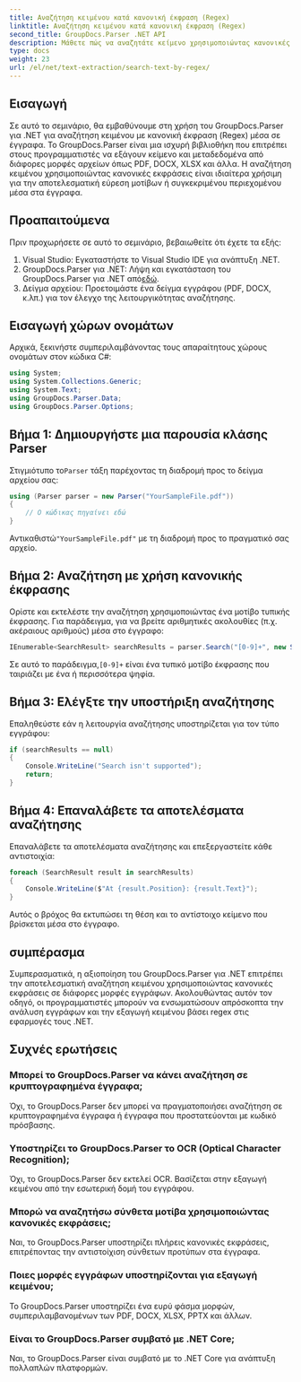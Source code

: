 ```yaml
---
title: Αναζήτηση κειμένου κατά κανονική έκφραση (Regex)
linktitle: Αναζήτηση κειμένου κατά κανονική έκφραση (Regex)
second_title: GroupDocs.Parser .NET API
description: Μάθετε πώς να αναζητάτε κείμενο χρησιμοποιώντας κανονικές εκφράσεις σε έγγραφα χρησιμοποιώντας το GroupDocs.Parser για .NET. Εξαγωγή συγκεκριμένου περιεχομένου χωρίς κόπο.
type: docs
weight: 23
url: /el/net/text-extraction/search-text-by-regex/
---
```

## Εισαγωγή
Σε αυτό το σεμινάριο, θα εμβαθύνουμε στη χρήση του GroupDocs.Parser για .NET για αναζήτηση κειμένου με κανονική έκφραση (Regex) μέσα σε έγγραφα. Το GroupDocs.Parser είναι μια ισχυρή βιβλιοθήκη που επιτρέπει στους προγραμματιστές να εξάγουν κείμενο και μεταδεδομένα από διάφορες μορφές αρχείων όπως PDF, DOCX, XLSX και άλλα. Η αναζήτηση κειμένου χρησιμοποιώντας κανονικές εκφράσεις είναι ιδιαίτερα χρήσιμη για την αποτελεσματική εύρεση μοτίβων ή συγκεκριμένου περιεχομένου μέσα στα έγγραφα.
## Προαπαιτούμενα
Πριν προχωρήσετε σε αυτό το σεμινάριο, βεβαιωθείτε ότι έχετε τα εξής:
1. Visual Studio: Εγκαταστήστε το Visual Studio IDE για ανάπτυξη .NET.
2.  GroupDocs.Parser για .NET: Λήψη και εγκατάσταση του GroupDocs.Parser για .NET από[εδώ](https://releases.groupdocs.com/parser/net/).
3. Δείγμα αρχείου: Προετοιμάστε ένα δείγμα εγγράφου (PDF, DOCX, κ.λπ.) για τον έλεγχο της λειτουργικότητας αναζήτησης.

## Εισαγωγή χώρων ονομάτων
Αρχικά, ξεκινήστε συμπεριλαμβάνοντας τους απαραίτητους χώρους ονομάτων στον κώδικα C#:
```csharp
using System;
using System.Collections.Generic;
using System.Text;
using GroupDocs.Parser.Data;
using GroupDocs.Parser.Options;
```
## Βήμα 1: Δημιουργήστε μια παρουσία κλάσης Parser
 Στιγμιότυπο το`Parser` τάξη παρέχοντας τη διαδρομή προς το δείγμα αρχείου σας:
```csharp
using (Parser parser = new Parser("YourSampleFile.pdf"))
{
    // Ο κώδικας πηγαίνει εδώ
}
```
 Αντικαθιστώ`"YourSampleFile.pdf"` με τη διαδρομή προς το πραγματικό σας αρχείο.
## Βήμα 2: Αναζήτηση με χρήση κανονικής έκφρασης
Ορίστε και εκτελέστε την αναζήτηση χρησιμοποιώντας ένα μοτίβο τυπικής έκφρασης. Για παράδειγμα, για να βρείτε αριθμητικές ακολουθίες (π.χ. ακέραιους αριθμούς) μέσα στο έγγραφο:
```csharp
IEnumerable<SearchResult> searchResults = parser.Search("[0-9]+", new SearchOptions(true, false, true));
```
 Σε αυτό το παράδειγμα,`[0-9]+` είναι ένα τυπικό μοτίβο έκφρασης που ταιριάζει με ένα ή περισσότερα ψηφία.
## Βήμα 3: Ελέγξτε την υποστήριξη αναζήτησης
Επαληθεύστε εάν η λειτουργία αναζήτησης υποστηρίζεται για τον τύπο εγγράφου:
```csharp
if (searchResults == null)
{
    Console.WriteLine("Search isn't supported");
    return;
}
```
## Βήμα 4: Επαναλάβετε τα αποτελέσματα αναζήτησης
Επαναλάβετε τα αποτελέσματα αναζήτησης και επεξεργαστείτε κάθε αντιστοιχία:
```csharp
foreach (SearchResult result in searchResults)
{
    Console.WriteLine($"At {result.Position}: {result.Text}");
}
```
Αυτός ο βρόχος θα εκτυπώσει τη θέση και το αντίστοιχο κείμενο που βρίσκεται μέσα στο έγγραφο.

## συμπέρασμα
Συμπερασματικά, η αξιοποίηση του GroupDocs.Parser για .NET επιτρέπει την αποτελεσματική αναζήτηση κειμένου χρησιμοποιώντας κανονικές εκφράσεις σε διάφορες μορφές εγγράφων. Ακολουθώντας αυτόν τον οδηγό, οι προγραμματιστές μπορούν να ενσωματώσουν απρόσκοπτα την ανάλυση εγγράφων και την εξαγωγή κειμένου βάσει regex στις εφαρμογές τους .NET.

## Συχνές ερωτήσεις
### Μπορεί το GroupDocs.Parser να κάνει αναζήτηση σε κρυπτογραφημένα έγγραφα;
Όχι, το GroupDocs.Parser δεν μπορεί να πραγματοποιήσει αναζήτηση σε κρυπτογραφημένα έγγραφα ή έγγραφα που προστατεύονται με κωδικό πρόσβασης.
### Υποστηρίζει το GroupDocs.Parser το OCR (Optical Character Recognition);
Όχι, το GroupDocs.Parser δεν εκτελεί OCR. Βασίζεται στην εξαγωγή κειμένου από την εσωτερική δομή του εγγράφου.
### Μπορώ να αναζητήσω σύνθετα μοτίβα χρησιμοποιώντας κανονικές εκφράσεις;
Ναι, το GroupDocs.Parser υποστηρίζει πλήρεις κανονικές εκφράσεις, επιτρέποντας την αντιστοίχιση σύνθετων προτύπων στα έγγραφα.
### Ποιες μορφές εγγράφων υποστηρίζονται για εξαγωγή κειμένου;
Το GroupDocs.Parser υποστηρίζει ένα ευρύ φάσμα μορφών, συμπεριλαμβανομένων των PDF, DOCX, XLSX, PPTX και άλλων.
### Είναι το GroupDocs.Parser συμβατό με .NET Core;
Ναι, το GroupDocs.Parser είναι συμβατό με το .NET Core για ανάπτυξη πολλαπλών πλατφορμών.